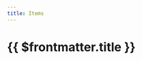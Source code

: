 ```yaml
---
title: Items
---
```

<script setup>
  import { 
    Dataset,
    DatasetItem,
    DatasetInfo,
    DatasetPager,
    DatasetSearch,
    DatasetShow
  } from 'vue-dataset'

  import { data } from '.vitepress/data/itemlist.data.js'
</script>

<h1>{{ $frontmatter.title }}</h1>

<dataset v-slot="{ ds }" :ds-data="data">
  <div class="search-controls" :data-page-count="ds.dsPagecount">
    <div class="dataset-search">
      <dataset-search ds-search-placeholder="Search..." />
    </div>
    <div class="dataset-show">
      <dataset-show :ds-show-entries=12 :ds-show-entries-lovs="[{ value: 6, text: 6 }, { value: 12, text: 12 }, { value: 24, text: 24 }, { value: 48, text: 48 }, { value: 96, text: 96 }]" />
    </div>
    <div class="dataset-pager">
      <dataset-pager />
    </div>
  </div>
  
  <dataset-info class="dataset-info" />

  <dataset-item>
    <template v-slot="{ row, rowIndex }">
      <div class="card-container">
        <div class="card vp-code-group">
          <div>
            <a :href="'/items/' + row.slug" >{{ row.name }}</a>
          </div>
          <div class="bok-text-2">
            Equipment Type: {{ row.slot }}<br />
            Required Level: {{ row.level }}
          </div>
        </div>
      </div>
    </template>
    <template v-slot:noDataFound>
      <p>No results found</p>
    </template>
  </dataset-item>

</dataset>
<!-- <pre>{{ data }}</pre> -->

